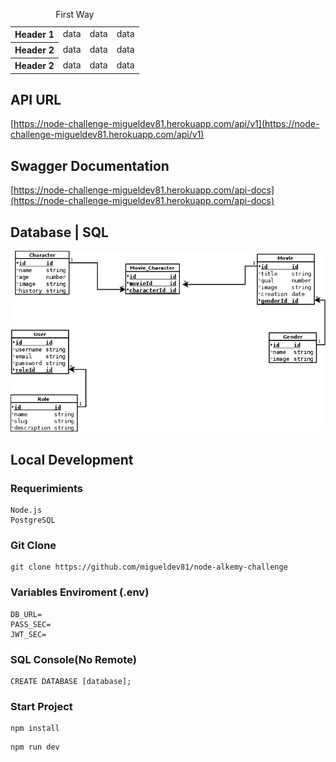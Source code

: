    <table id="vertical-1">
            <caption>First Way</caption>
            <tr>
                <th>Header 1</th>
                <td>data</td><td>data</td><td>data</td>
            </tr>
            <tr>
                <th>Header 2</th>
                <td>data</td><td>data</td><td>data</td>
            </tr>
            <tr>
                <th>Header 2</th>
                <td>data</td><td>data</td><td>data</td>
            </tr>
        </table>

## API URL
[https://node-challenge-migueldev81.herokuapp.com/api/v1](https://node-challenge-migueldev81.herokuapp.com/api/v1)
## Swagger Documentation
[https://node-challenge-migueldev81.herokuapp.com/api-docs](https://node-challenge-migueldev81.herokuapp.com/api-docs)
## Database | SQL
![database](./resources/database.png)
## Local Development
### Requerimients
```
Node.js
PostgreSQL
```
### Git Clone
```
git clone https://github.com/migueldev81/node-alkemy-challenge
```
### Variables Enviroment (.env)
````
DB_URL=
PASS_SEC=
JWT_SEC=
````
### SQL Console(No Remote)
````
CREATE DATABASE [database];
````
### Start Project
```
npm install
```
```
npm run dev
```

